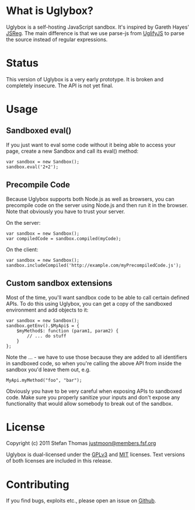 # What is Uglybox?

Uglybox is a self-hosting JavaScript sandbox. It's inspired by
Gareth Hayes' [JSReg](https://code.google.com/p/jsreg/). The main
difference is that we use parse-js
from [UglifyJS](https://github.com/mishoo/UglifyJS/) to parse the
source instead of regular expressions.

# Status

This version of Uglybox is a very early prototype. It is broken and
completely insecure. The API is not yet final.

# Usage

## Sandboxed eval()

If you just want to eval some code without it being able to access
your page, create a new Sandbox and call its eval() method:

    var sandbox = new Sandbox();
    sandbox.eval('2+2');

## Precompile Code

Because Uglybox supports both Node.js as well as browsers, you can
precompile code on the server using Node.js and then run it in the
browser. Note that obviously you have to trust your server.

On the server:

    var sandbox = new Sandbox();
    var compiledCode = sandbox.compiled(myCode);

On the client:

    var sandbox = new Sandbox();
    sandbox.includeCompiled('http://example.com/myPrecompiledCode.js');

## Custom sandbox extensions

Most of the time, you'll want sandbox code to be able to call certain
defined APIs. To do this using Uglybox, you can get a copy of the
sandboxed environment and add objects to it:

    var sandbox = new Sandbox();
    sandbox.getEnv().$MyApi$ = {
        $myMethod$: function (param1, param2) {
            // ... do stuff
        }
    };

Note the $...$ - we have to use those because they are added to all
identifiers in sandboxed code, so when you're calling the above API
from inside the sandbox you'd leave them out, e.g.

    MyApi.myMethod("foo", "bar");

Obviously you have to be very careful when exposing APIs to sandboxed
code. Make sure you properly sanitize your inputs and don't expose any
functionality that would allow somebody to break out of the sandbox.

# License

Copyright (c) 2011 Stefan Thomas <justmoon@members.fsf.org>

Uglybox is dual-licensed under the
[GPLv3](http://www.gnu.org/licenses/gpl-3.0.html) and
[MIT](http://creativecommons.org/licenses/MIT/) licenses. Text
versions of both licenses are included in this release.

# Contributing

If you find bugs, exploits etc., please open an issue on
[Github](https://github.com/justmoon/uglybox).


